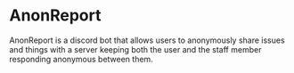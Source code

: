 # AnonReport

AnonReport is a discord bot that allows users to anonymously share issues and things with a server keeping both the user and the staff member responding anonymous between them.
